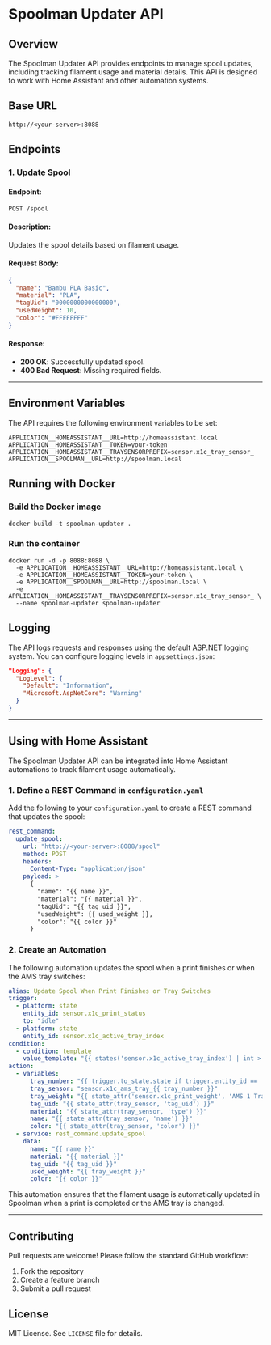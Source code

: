 # Spoolman Updater API

## Overview

The Spoolman Updater API provides endpoints to manage spool updates, including tracking filament usage and material details. This API is designed to work with Home Assistant and other automation systems.

## Base URL

```
http://<your-server>:8088
```

## Endpoints

### 1. Update Spool

#### **Endpoint:**

```
POST /spool
```

#### **Description:**

Updates the spool details based on filament usage.

#### **Request Body:**

```json
{
  "name": "Bambu PLA Basic",
  "material": "PLA",
  "tagUid": "0000000000000000",
  "usedWeight": 10,
  "color": "#FFFFFFFF"
}
```

#### **Response:**

- **200 OK**: Successfully updated spool.
- **400 Bad Request**: Missing required fields.

---

## Environment Variables

The API requires the following environment variables to be set:

```
APPLICATION__HOMEASSISTANT__URL=http://homeassistant.local
APPLICATION__HOMEASSISTANT__TOKEN=your-token
APPLICATION__HOMEASSISTANT__TRAYSENSORPREFIX=sensor.x1c_tray_sensor_
APPLICATION__SPOOLMAN__URL=http://spoolman.local
```

## Running with Docker

### **Build the Docker image**

```
docker build -t spoolman-updater .
```

### **Run the container**

```
docker run -d -p 8088:8088 \
  -e APPLICATION__HOMEASSISTANT__URL=http://homeassistant.local \
  -e APPLICATION__HOMEASSISTANT__TOKEN=your-token \
  -e APPLICATION__SPOOLMAN__URL=http://spoolman.local \
  -e APPLICATION__HOMEASSISTANT__TRAYSENSORPREFIX=sensor.x1c_tray_sensor_ \
  --name spoolman-updater spoolman-updater
```

## Logging

The API logs requests and responses using the default ASP.NET logging system. You can configure logging levels in `appsettings.json`:

```json
"Logging": {
  "LogLevel": {
    "Default": "Information",
    "Microsoft.AspNetCore": "Warning"
  }
}
```

---

## Using with Home Assistant
The Spoolman Updater API can be integrated into Home Assistant automations to track filament usage automatically.

### **1. Define a REST Command in `configuration.yaml`**
Add the following to your `configuration.yaml` to create a REST command that updates the spool:

```yaml
rest_command:
  update_spool:
    url: "http://<your-server>:8088/spool"
    method: POST
    headers:
      Content-Type: "application/json"
    payload: >
      {
        "name": "{{ name }}",
        "material": "{{ material }}",
        "tagUid": "{{ tag_uid }}",
        "usedWeight": {{ used_weight }},
        "color": "{{ color }}"
      }
```

### **2. Create an Automation**
The following automation updates the spool when a print finishes or when the AMS tray switches:

```yaml
alias: Update Spool When Print Finishes or Tray Switches
trigger:
  - platform: state
    entity_id: sensor.x1c_print_status
    to: "idle"
  - platform: state
    entity_id: sensor.x1c_active_tray_index
condition:
  - condition: template
    value_template: "{{ states('sensor.x1c_active_tray_index') | int > 0 }}"
action:
  - variables:
      tray_number: "{{ trigger.to_state.state if trigger.entity_id == 'sensor.x1c_active_tray_index' else states('sensor.x1c_active_tray_index') }}"
      tray_sensor: "sensor.x1c_ams_tray_{{ tray_number }}"
      tray_weight: "{{ state_attr('sensor.x1c_print_weight', 'AMS 1 Tray ' ~ tray_number) | float(0) }}"
      tag_uid: "{{ state_attr(tray_sensor, 'tag_uid') }}"
      material: "{{ state_attr(tray_sensor, 'type') }}"
      name: "{{ state_attr(tray_sensor, 'name') }}"
      color: "{{ state_attr(tray_sensor, 'color') }}"
  - service: rest_command.update_spool
    data:
      name: "{{ name }}"
      material: "{{ material }}"
      tag_uid: "{{ tag_uid }}"
      used_weight: "{{ tray_weight }}"
      color: "{{ color }}"
```

This automation ensures that the filament usage is automatically updated in Spoolman when a print is completed or the AMS tray is changed.

---

## Contributing

Pull requests are welcome! Please follow the standard GitHub workflow:

1. Fork the repository
2. Create a feature branch
3. Submit a pull request

## License

MIT License. See `LICENSE` file for details.

